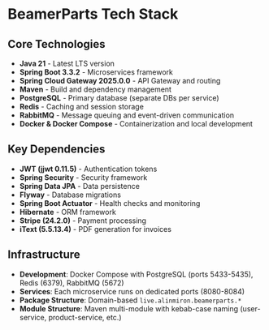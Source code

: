 # BeamerParts Tech Stack

## Core Technologies
- **Java 21** - Latest LTS version
- **Spring Boot 3.3.2** - Microservices framework
- **Spring Cloud Gateway 2025.0.0** - API Gateway and routing
- **Maven** - Build and dependency management
- **PostgreSQL** - Primary database (separate DBs per service)
- **Redis** - Caching and session storage
- **RabbitMQ** - Message queuing and event-driven communication
- **Docker & Docker Compose** - Containerization and local development

## Key Dependencies
- **JWT (jjwt 0.11.5)** - Authentication tokens
- **Spring Security** - Security framework
- **Spring Data JPA** - Data persistence
- **Flyway** - Database migrations
- **Spring Boot Actuator** - Health checks and monitoring
- **Hibernate** - ORM framework
- **Stripe (24.2.0)** - Payment processing
- **iText (5.5.13.4)** - PDF generation for invoices

## Infrastructure
- **Development**: Docker Compose with PostgreSQL (ports 5433-5435), Redis (6379), RabbitMQ (5672)
- **Services**: Each microservice runs on dedicated ports (8080-8084)
- **Package Structure**: Domain-based `live.alinmiron.beamerparts.*`
- **Module Structure**: Maven multi-module with kebab-case naming (user-service, product-service, etc.)